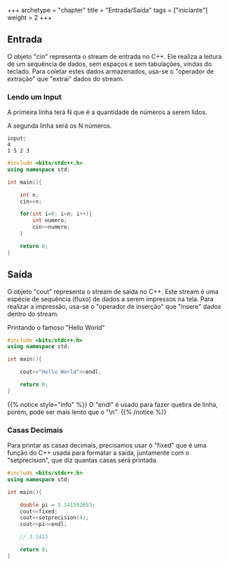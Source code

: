 +++
archetype = "chapter"
title = "Entrada/Saída"
tags = ["iniciante"]
weight = 2
+++

## Entrada

O objeto "cin" representa o stream de entrada no C++. Ele realiza a leitura de um sequência de dados, sem espaços e sem tabulações, vindas do teclado.
Para coletar estes dados armazenados, usa-se o "operador de extração" que "extrai" dados do stream.

### Lendo um Input

A primeira linha terá N que é a quantidade de números a serem lidos.

A segunda linha será os N números.
```
input:
4
1 5 2 3
```

```cpp
#include <bits/stdc++.h>
using namespace std;

int main(){

    int n;
    cin>>n;

    for(int i=0; i<n; i++){
        int numero;
        cin>>numero;
    }

    return 0;
}
```

## Saída

O objeto "cout" representa o stream de saída no C++. Este stream é uma espécie de sequência (fluxo) de dados a serem impressos na tela.
Para realizar a impressão, usa-se o "operador de inserção" que "insere" dados dentro do stream.

Printando o famoso "Hello World"

```cpp
#include <bits/stdc++.h>
using namespace std;

int main(){

    cout<<"Hello World"<<endl;

    return 0;
}

```

{{% notice style="info" %}}
O "endl" é usado para fazer quebra de linha, porém, pode ser mais lento que o "\n".
{{% /notice %}}

### Casas Decimais

Para printar as casas decimais, precisamos usar o "fixed" que é uma função do C++ usada para formatar a saída, juntamente com o "setprecision", que diz quantas casas será printada.

```cpp
#include <bits/stdc++.h>
using namespace std;

int main(){

    double pi = 3.141592653;
    cout<<fixed;
    cout<<setprecision(4);
    cout<<pi<<endl;

    // 3.1415

    return 0;
}
```
